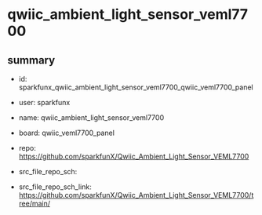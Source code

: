 # qwiic_ambient_light_sensor_veml7700
 
## summary 
* id: sparkfunx_qwiic_ambient_light_sensor_veml7700_qwiic_veml7700_panel
* user: sparkfunx
* name: qwiic_ambient_light_sensor_veml7700
* board: qwiic_veml7700_panel
* repo: https://github.com/sparkfunX/Qwiic_Ambient_Light_Sensor_VEML7700



* src_file_repo_sch: 
* src_file_repo_sch_link: https://github.com/sparkfunX/Qwiic_Ambient_Light_Sensor_VEML7700/tree/main/






